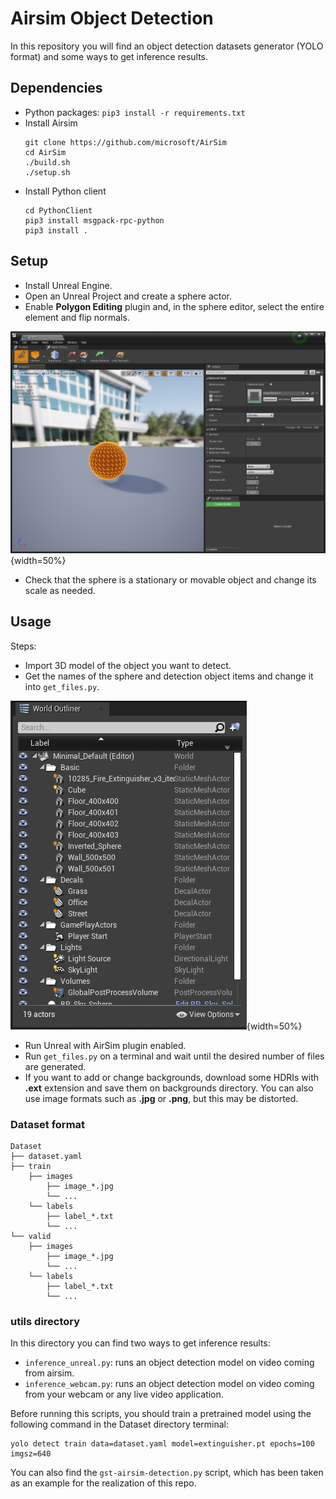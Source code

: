 # Airsim Object Detection
In this repository you will find an object detection datasets generator (YOLO format) and some ways to get inference results.

## Dependencies

- Python packages: `pip3 install -r requirements.txt`
- Install Airsim  
    ```
    git clone https://github.com/microsoft/AirSim
    cd AirSim
    ./build.sh
    ./setup.sh  
    ```
- Install Python client
    ```
    cd PythonClient
    pip3 install msgpack-rpc-python
    pip3 install .
    ```

## Setup
- Install Unreal Engine.  
- Open an Unreal Project and create a sphere actor.
- Enable **Polygon Editing** plugin and, in the sphere editor, select the entire element and flip normals.

![image](.doc/sphere_edit.png){width=50%} 


- Check that the sphere is a stationary or movable object and change its scale as needed.

## Usage
Steps:

- Import 3D model of the object you want to detect.
- Get the names of the sphere and detection object items and change it into `get_files.py`.


![image](.doc/id_name.gif){width=50%} 

- Run Unreal with AirSim plugin enabled.  
- Run `get_files.py` on a terminal and wait until the desired number of files are generated.  
- If you want to add or change backgrounds, download some HDRIs with **.ext** extension and save them on backgrounds directory. You can also use image formats such as **.jpg** or **.png**, but this may be distorted.

### Dataset format
```
Dataset
├── dataset.yaml
├── train
    ├── images
        ├── image_*.jpg
        └── ...
    └── labels
        ├── label_*.txt
        └── ...
└── valid
    ├── images
        ├── image_*.jpg
        └── ...
    └── labels    
        ├── label_*.txt
        └── ...
```

### utils directory
In this directory you can find two ways to get inference results:  

- `inference_unreal.py`: runs an object detection model on video coming from airsim.  
- `inference_webcam.py`: runs an object detection model on video coming from your webcam or any live video application.

Before running this scripts, you should train a pretrained model using the following command in the Dataset directory terminal:  
```
yolo detect train data=dataset.yaml model=extinguisher.pt epochs=100 imgsz=640
```  

You can also find the `gst-airsim-detection.py` script, which has been taken as an example for the realization of this repo.

